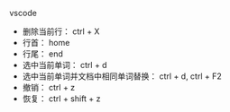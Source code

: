 vscode 

* 删除当前行： ctrl + X
* 行首： home
* 行尾： end
* 选中当前单词： ctrl + d
* 选中当前单词并文档中相同单词替换： ctrl + d, ctrl + F2
* 撤销： ctrl + z
* 恢复： ctrl + shift + z